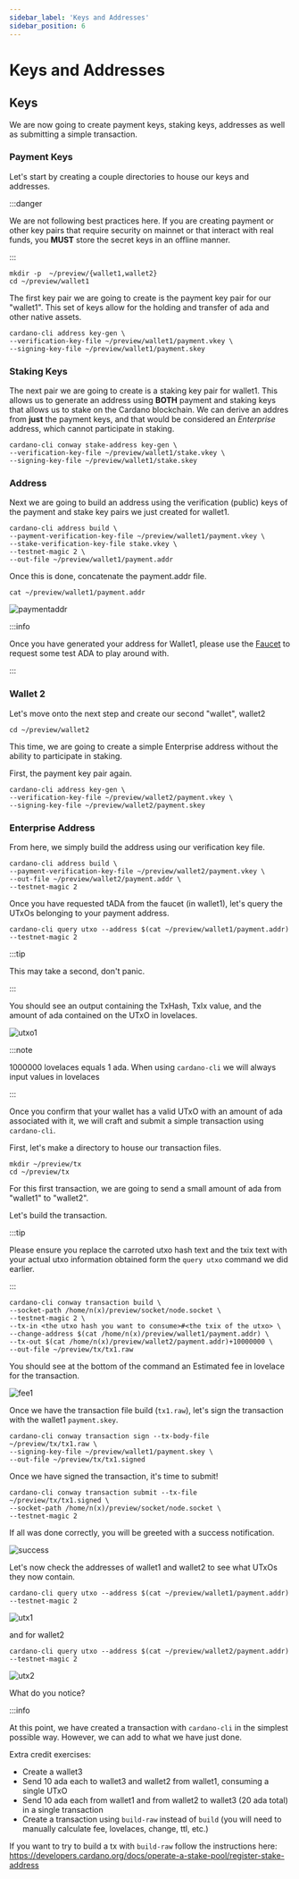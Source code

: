 ```yaml
---
sidebar_label: 'Keys and Addresses'
sidebar_position: 6
---
```


# Keys and Addresses

## Keys

We are now going to create payment keys, staking keys, addresses as well as submitting a simple transaction. 

### Payment Keys

Let's start by creating a couple directories to house our keys and addresses.

:::danger

We are not following best practices here. If you are creating payment or other key pairs that require security on mainnet or that interact with real funds, you **MUST** store the secret keys in an offline manner. 

:::

```
mkdir -p  ~/preview/{wallet1,wallet2}
cd ~/preview/wallet1
```

The first key pair we are going to create is the payment key pair for our "wallet1". This set of keys allow for the holding and transfer of ada and other native assets. 

```
cardano-cli address key-gen \
--verification-key-file ~/preview/wallet1/payment.vkey \
--signing-key-file ~/preview/wallet1/payment.skey
```

### Staking Keys

The next pair we are going to create is a staking key pair for wallet1. This allows us to generate an address using **BOTH** payment and staking keys that allows us to stake on the Cardano blockchain. We can derive an addres from **just** the payment keys, and that would be considered an *Enterprise* address, which cannot participate in staking.

```
cardano-cli conway stake-address key-gen \
--verification-key-file ~/preview/wallet1/stake.vkey \
--signing-key-file ~/preview/wallet1/stake.skey
```

### Address

Next we are going to build an address using the verification (public) keys of the payment and stake key pairs we just created for wallet1. 

```
cardano-cli address build \
--payment-verification-key-file ~/preview/wallet1/payment.vkey \
--stake-verification-key-file stake.vkey \
--testnet-magic 2 \
--out-file ~/preview/wallet1/payment.addr
```

Once this is done, concatenate the payment.addr file. 

```
cat ~/preview/wallet1/payment.addr
```

![paymentaddr](/img/paymentaddrw1.png)


:::info

Once you have generated your address for Wallet1, please use the [Faucet](https://docs.cardano.org/cardano-testnets/tools/faucet) to request some test ADA to play around with. 

:::

### Wallet 2

Let's move onto the next step and create our second "wallet", wallet2

```
cd ~/preview/wallet2
```

This time, we are going to create a simple Enterprise address without the ability to participate in staking. 

First, the payment key pair again. 

```
cardano-cli address key-gen \
--verification-key-file ~/preview/wallet2/payment.vkey \
--signing-key-file ~/preview/wallet2/payment.skey
```

### Enterprise Address

From here, we simply build the address using our verification key file. 

```
cardano-cli address build \
--payment-verification-key-file ~/preview/wallet2/payment.vkey \
--out-file ~/preview/wallet2/payment.addr \
--testnet-magic 2
```

Once you have requested tADA from the faucet (in wallet1), let's query the UTxOs belonging to your payment address. 

```
cardano-cli query utxo --address $(cat ~/preview/wallet1/payment.addr) --testnet-magic 2
```

:::tip

This may take a second, don't panic.

:::

You should see an output containing the TxHash, TxIx value, and the amount of ada contained on the UTxO in lovelaces. 

![utxo1](/img/utxo1.png)

:::note

1000000 lovelaces equals 1 ada. When using `cardano-cli` we will always input values in lovelaces

:::


Once you confirm that your wallet has a valid UTxO with an amount of ada associated with it, we will craft and submit a simple transaction using `cardano-cli`.

First, let's make a directory to house our transaction files. 

```
mkdir ~/preview/tx
cd ~/preview/tx
```
For this first transaction, we are going to send a small amount of ada from "wallet1" to "wallet2".

Let's build the transaction.

:::tip

Please ensure you replace the carroted utxo hash text and the txix text with your actual utxo information obtained form the `query utxo` command we did earlier.

:::

```
cardano-cli conway transaction build \
--socket-path /home/n(x)/preview/socket/node.socket \
--testnet-magic 2 \
--tx-in <the utxo hash you want to consume>#<the txix of the utxo> \
--change-address $(cat /home/n(x)/preview/wallet1/payment.addr) \
--tx-out $(cat /home/n(x)/preview/wallet2/payment.addr)+10000000 \
--out-file ~/preview/tx/tx1.raw
```

You should see at the bottom of the command an Estimated fee in lovelace for the transaction. 

![fee1](/img/estfee1.png)

Once we have the transaction file build (`tx1.raw`), let's sign the transaction with the wallet1 `payment.skey`.

```
cardano-cli conway transaction sign --tx-body-file ~/preview/tx/tx1.raw \
--signing-key-file ~/preview/wallet1/payment.skey \
--out-file ~/preview/tx/tx1.signed
```

Once we have signed the transaction, it's time to submit! 

```
cardano-cli conway transaction submit --tx-file ~/preview/tx/tx1.signed \
--socket-path /home/n(x)/preview/socket/node.socket \
--testnet-magic 2
```

If all was done correctly, you will be greeted with a success notification. 

![success](/img/txsub1.png)


Let's now check the addresses of wallet1 and wallet2 to see what UTxOs they now contain. 

```
cardano-cli query utxo --address $(cat ~/preview/wallet1/payment.addr) --testnet-magic 2
```
![utx1](/img/w1utxo1.png)

and for wallet2

```
cardano-cli query utxo --address $(cat ~/preview/wallet2/payment.addr) --testnet-magic 2
```

![utx2](/img/w2utxo1.png)

What do you notice? 

:::info

At this point, we have created a transaction with `cardano-cli` in the simplest possible way. However, we can add to what we have just done. 

Extra credit exercises: 
- Create a wallet3
- Send 10 ada each to wallet3 and wallet2 from wallet1, consuming a single UTxO
- Send 10 ada each from wallet1 and from wallet2 to wallet3 (20 ada total) in a single transaction
- Create a transaction using `build-raw` instead of `build` (you will need to manually calculate fee, lovelaces, change, ttl, etc.)

If you want to try to build a tx with `build-raw` follow the instructions here: https://developers.cardano.org/docs/operate-a-stake-pool/register-stake-address
